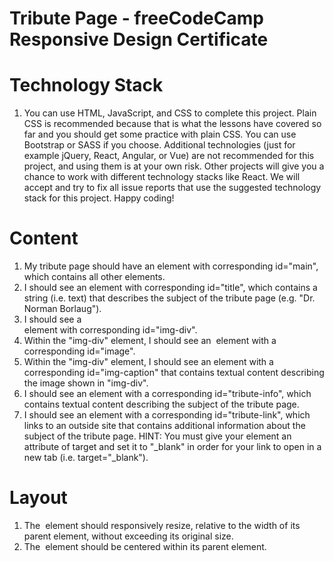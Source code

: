 # Tribute Page - freeCodeCamp Responsive Design Certificate


# Technology Stack
1. You can use HTML, JavaScript, and CSS to complete this project. Plain CSS is recommended because that is what the lessons have covered so far and you should get some practice with plain CSS. You can use Bootstrap or SASS if you choose. Additional technologies (just for example jQuery, React, Angular, or Vue) are not recommended for this project, and using them is at your own risk. Other projects will give you a chance to work with different technology stacks like React. We will accept and try to fix all issue reports that use the suggested technology stack for this project. Happy coding!
 
# Content
 1. My tribute page should have an element with corresponding id="main", which contains all other elements.
 2. I should see an element with corresponding id="title", which contains a string (i.e. text) that describes the subject of the tribute page (e.g. "Dr. Norman Borlaug").
 3. I should see a <div> element with corresponding id="img-div".
 4. Within the "img-div" element, I should see an <img> element with a corresponding id="image".
 5. Within the "img-div" element, I should see an element with a corresponding id="img-caption" that contains textual content describing the image shown in "img-div".
 6. I should see an element with a corresponding id="tribute-info", which contains textual content describing the subject of the tribute page.
 7. I should see an <a> element with a corresponding id="tribute-link", which links to an outside site that contains additional information about the subject of the tribute page. HINT: You must give your element an attribute of target and set it to "_blank" in order for your link to open in a new tab (i.e. target="_blank").
 
# Layout
 1. The <img> element should responsively resize, relative to the width of its parent element, without exceeding its original size.
 2. The <img> element should be centered within its parent element.

